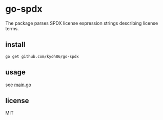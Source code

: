 # go-spdx

The package parses SPDX license expression strings describing license terms.

## install

```
go get github.com/kyoh86/go-spdx
```

## usage

see [main.go](https://github.com/kyoh86/go-spdx/blob/master/cmd/go-spdx-example/main.go)

## license

MIT
